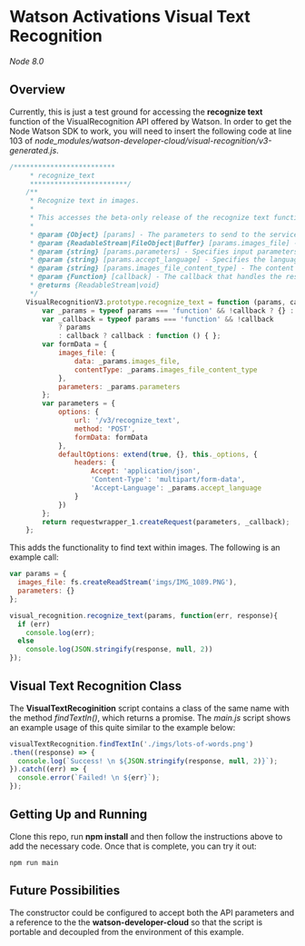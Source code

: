 # Watson Activations Visual Text Recognition

_Node 8.0_

## Overview
Currently, this is just a test ground for accessing the **recognize text** function of the VisualRecognition API offered by Watson. In order to get the Node Watson SDK to work, you will need to insert the following code at line 103 of *node_modules/watson-developer-cloud/visual-recognition/v3-generated.js*. 
``` Javascript
/*************************
     * recognize_text
     ************************/
    /**
     * Recognize text in images.
     *
     * This accesses the beta-only release of the recognize text function.  It is unknown how changing other parameters will effect this.
     *
     * @param {Object} [params] - The parameters to send to the service.
     * @param {ReadableStream|FileObject|Buffer} [params.images_file] - An image file (.jpg, .png) or .zip file with images. Include no more than 20 images and limit the .zip file to 5 MB. You can also include images with the `url` property in the **parameters** object.
     * @param {string} [params.parameters] - Specifies input parameters. The parameter can include these inputs in a JSON object:  - url: A string with the image URL to analyze. You can also include images in the **images_file** parameter. - classifier_ids: An array of classifier IDs to classify the images against. - owners: An array with the values IBM, me, or both to specify which classifiers to run. - threshold: A floating point value that specifies the minimum score a class must have to be displayed in the response.  For example: {"url": "...", "classifier_ids": ["...","..."], "owners": ["IBM", "me"], "threshold": 0.4}.
     * @param {string} [params.accept_language] - Specifies the language of the output class names.  Can be `en` (English), `ar` (Arabic), `de` (German), `es` (Spanish), `it` (Italian), `ja` (Japanese), or `ko` (Korean).  Classes for which no translation is available are omitted.  The response might not be in the specified language under these conditions: - English is returned when the requested language is not supported. - Classes are not returned when there is no translation for them. - Custom classifiers returned with this method return tags in the language of the custom classifier.
     * @param {string} [params.images_file_content_type] - The content type of images_file.
     * @param {Function} [callback] - The callback that handles the response.
     * @returns {ReadableStream|void}
     */
    VisualRecognitionV3.prototype.recognize_text = function (params, callback) {
        var _params = typeof params === 'function' && !callback ? {} : extend({}, params);
        var _callback = typeof params === 'function' && !callback
            ? params
            : callback ? callback : function () { };
        var formData = {
            images_file: {
                data: _params.images_file,
                contentType: _params.images_file_content_type
            },
            parameters: _params.parameters
        };
        var parameters = {
            options: {
                url: '/v3/recognize_text',
                method: 'POST',
                formData: formData
            },
            defaultOptions: extend(true, {}, this._options, {
                headers: {
                    Accept: 'application/json',
                    'Content-Type': 'multipart/form-data',
                    'Accept-Language': _params.accept_language
                }
            })
        };
        return requestwrapper_1.createRequest(parameters, _callback);
    };
```

This adds the functionality to find text within images. The following is an example call:
``` Javascript
var params = {
  images_file: fs.createReadStream('imgs/IMG_1089.PNG'),
  parameters: {}
};

visual_recognition.recognize_text(params, function(err, response){
  if (err)
    console.log(err);
  else
    console.log(JSON.stringify(response, null, 2))
});
```

## Visual Text Recognition Class
The **VisualTextRecoginition** script contains a class of the same name with the method _findTextIn()_, which returns a promise. The _main.js_ script shows an example usage of this quite similar to the example below:
``` Javascript
visualTextRecognition.findTextIn('./imgs/lots-of-words.png')
.then((response) => {
  console.log(`Success! \n ${JSON.stringify(response, null, 2)}`);
}).catch((err) => {
  console.error(`Failed! \n ${err}`);
});
```

## Getting Up and Running
Clone this repo, run **npm install** and then follow the instructions above to add the necessary code. Once that is complete, you can try it out:
```
npm run main
```

## Future Possibilities
The constructor could be configured to accept both the API parameters and a reference to the the **watson-developer-cloud** so that the script is portable and decoupled from the environment of this example. 